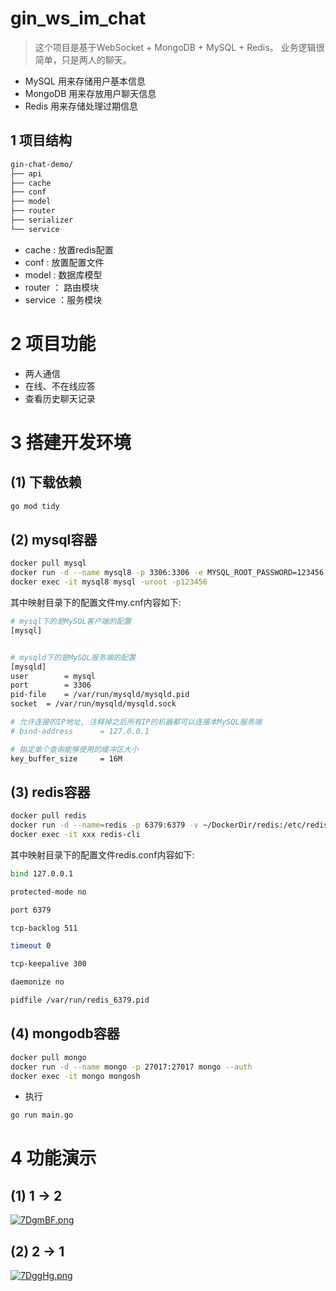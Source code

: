 # gin_ws_im_chat


> 这个项目是基于WebSocket + MongoDB + MySQL + Redis。 业务逻辑很简单，只是两人的聊天。

- MySQL 用来存储用户基本信息
- MongoDB 用来存放用户聊天信息
- Redis 用来存储处理过期信息

## 1 项目结构
```bash
gin-chat-demo/
├── api
├── cache
├── conf
├── model
├── router
├── serializer
└── service
```
- cache : 放置redis配置
- conf : 放置配置文件 
- model : 数据库模型
- router ： 路由模块
- service ：服务模块

# 2 项目功能

- 两人通信
- 在线、不在线应答
- 查看历史聊天记录

# 3 搭建开发环境

## (1) 下载依赖

```bash
go mod tidy
```

## (2) mysql容器
```bash
docker pull mysql
docker run -d --name mysql8 -p 3306:3306 -e MYSQL_ROOT_PASSWORD=123456 -v ~/DockDir/mysql8/conf:/etc/mysql/conf.d mysql
docker exec -it mysql8 mysql -uroot -p123456
```

其中映射目录下的配置文件my.cnf内容如下:
```bash
# mysql下的是MySQL客户端的配置
[mysql]


# mysqld下的是MySQL服务端的配置
[mysqld]
user		= mysql
port		= 3306
pid-file	= /var/run/mysqld/mysqld.pid
socket	= /var/run/mysqld/mysqld.sock

# 允许连接的IP地址, 注释掉之后所有IP的机器都可以连接本MySQL服务端
# bind-address		= 127.0.0.1

# 指定单个查询能够使用的缓冲区大小
key_buffer_size		= 16M
```

## (3) redis容器
```bash
docker pull redis
docker run -d --name=redis -p 6379:6379 -v ~/DockerDir/redis:/etc/redis redis
docker exec -it xxx redis-cli
```

其中映射目录下的配置文件redis.conf内容如下:
```bash
bind 127.0.0.1

protected-mode no

port 6379

tcp-backlog 511

timeout 0

tcp-keepalive 300

daemonize no

pidfile /var/run/redis_6379.pid
```

## (4) mongodb容器
```bash
docker pull mongo
docker run -d --name mongo -p 27017:27017 mongo --auth
docker exec -it mongo mongosh
```

- 执行

```bash
go run main.go
```

# 4 功能演示
## (1) 1 -> 2
[![7DgmBF.png](https://s4.ax1x.com/2022/01/19/7DgmBF.png)](https://imgtu.com/i/7DgmBF)

## (2) 2 -> 1
[![7DggHg.png](https://s4.ax1x.com/2022/01/19/7DggHg.png)](https://imgtu.com/i/7DggHg)
